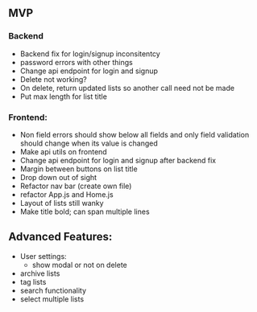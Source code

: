 ## MVP

### Backend

- Backend fix for login/signup inconsitentcy
- password errors with other things
- Change api endpoint for login and signup
- Delete not working?
- On delete, return updated lists so another call need not be made
- Put max length for list title

### Frontend:

- Non field errors should show below all fields and only field validation should
  change when its value is changed
- Make api utils on frontend
- Change api endpoint for login and signup after backend fix
- Margin between buttons on list title
- Drop down out of sight
- Refactor nav bar (create own file)
- refactor App.js and Home.js
- Layout of lists still wanky
- Make title bold; can span multiple lines

## Advanced Features:

- User settings:
  - show modal or not on delete
- archive lists
- tag lists
- search functionality
- select multiple lists
